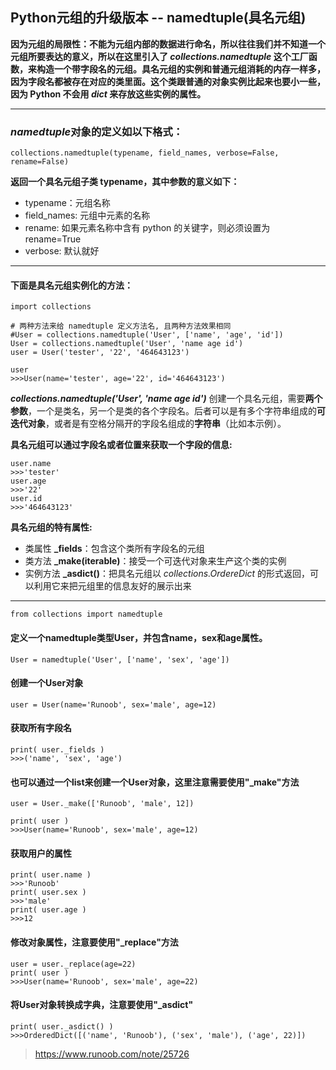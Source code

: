 ## Python元组的升级版本 -- namedtuple(具名元组)
**因为元组的局限性：不能为元组内部的数据进行命名，所以往往我们并不知道一个元组所要表达的意义，所以在这里引入了 *collections.namedtuple* 这个工厂函数，来构造一个带字段名的元组。具名元组的实例和普通元组消耗的内存一样多，因为字段名都被存在对应的类里面。这个类跟普通的对象实例比起来也要小一些，因为 Python 不会用 *__dict__* 来存放这些实例的属性。**
___
### *namedtuple*对象的定义如以下格式：
`collections.namedtuple(typename, field_names, verbose=False, rename=False)`

**返回一个具名元组子类 typename，其中参数的意义如下：**
+ typename：元组名称
+ field_names: 元组中元素的名称
+ rename: 如果元素名称中含有 python 的关键字，则必须设置为 rename=True
+ verbose: 默认就好

___
#### 下面是具名元组实例化的方法：
```
import collections

# 两种方法来给 namedtuple 定义方法名, 且两种方法效果相同
#User = collections.namedtuple('User', ['name', 'age', 'id'])
User = collections.namedtuple('User', 'name age id')
user = User('tester', '22', '464643123')

user
>>>User(name='tester', age='22', id='464643123')
```
***collections.namedtuple('User', 'name age id')*** 创建一个具名元组，需要**两个参数**，一个是类名，另一个是类的各个字段名。后者可以是有多个字符串组成的**可迭代对象**，或者是有空格分隔开的字段名组成的**字符串**（比如本示例）。

**具名元组可以通过字段名或者位置来获取一个字段的信息:**
```
user.name
>>>'tester'
user.age
>>>'22'
user.id
>>>'464643123'
```
**具名元组的特有属性:**
+ 类属性 **_fields**：包含这个类所有字段名的元组 
+ 类方法 **_make(iterable)**：接受一个可迭代对象来生产这个类的实例 
+ 实例方法 **_asdict()**：把具名元组以 *collections.OrdereDict* 的形式返回，可以利用它来把元组里的信息友好的展示出来

___
`from collections import namedtuple`

#### 定义一个namedtuple类型User，并包含name，sex和age属性。
`User = namedtuple('User', ['name', 'sex', 'age'])`

#### 创建一个User对象
`user = User(name='Runoob', sex='male', age=12)`

#### 获取所有字段名
```
print( user._fields )
>>>('name', 'sex', 'age')
```
#### 也可以通过一个list来创建一个User对象，这里注意需要使用"_make"方法
```
user = User._make(['Runoob', 'male', 12])

print( user )
>>>User(name='Runoob', sex='male', age=12)
```
#### 获取用户的属性
```
print( user.name )
>>>'Runoob'
print( user.sex )
>>>'male'
print( user.age )
>>>12
```
#### 修改对象属性，注意要使用"_replace"方法
```
user = user._replace(age=22)
print( user )
>>>User(name='Runoob', sex='male', age=22)
```
#### 将User对象转换成字典，注意要使用"_asdict"
```
print( user._asdict() )
>>>OrderedDict([('name', 'Runoob'), ('sex', 'male'), ('age', 22)])
```

>https://www.runoob.com/note/25726
